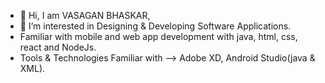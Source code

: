 - 👋 Hi, I am VASAGAN BHASKAR,
- 👀 I’m interested in Designing & Developing Software Applications.
- Familiar with mobile and web app development with java, html, css, react and NodeJs.
- Tools & Technologies Familiar with --> Adobe XD, Android Studio(java & XML).
